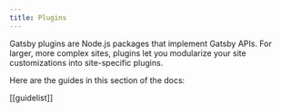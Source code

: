 ```yaml
---
title: Plugins
---
```


Gatsby plugins are Node.js packages that implement Gatsby APIs. For larger, more complex sites, plugins let you modularize your site customizations into site-specific plugins.

Here are the guides in this section of the docs:

[[guidelist]]
